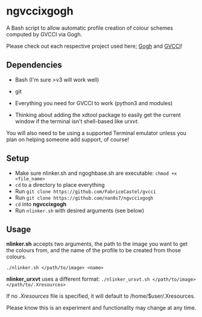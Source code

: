 # ngvccixgogh
A Bash script to allow automatic profile creation of colour schemes computed by GVCCI via Gogh.

Please check out each respective project used here; [Gogh](https://github.com/Mayccoll/Gogh) and [GVCCI](https://github.com/FabriceCastel/gvcci)!

## Dependencies
- Bash (I'm sure >v3 will work well)
- git
- Everything you need for GVCCI to work (python3 and modules)

- Thinking about adding the xdtool package to easily get the current window if the terminal isn't shell-based like _urxvt_.

You will also need to be using a supported Terminal emulator unless you plan on helping someone add support, of course!

## Setup
- Make sure nlinker.sh and ngoghbase.sh are executable: `chmod +x <file_name>`
- `cd` to a directory to place everything
- Run `git clone https://github.com/FabriceCastel/gvcci`
- Run `git clone https://github.com/nan0s7/ngvccixgogh`
- `cd` into **ngvccixgogh**
- Run `nlinker.sh` with desired arguments (see below)

## Usage
**nlinker.sh** accepts two arguments, the path to the image you want to get the colours from, and the name of the profile to be created from those colours.

`./nlinker.sh </path/to/image> <name>`

**nlinker_urxvt** uses a different format:
`./nlinker_urxvt.sh </path/to/image> </path/to/.Xresources>`

If no _.Xresources_ file is specified, it will default to /home/$user/.Xresources.

Please know this is an experiment and functionality may change at any time.
